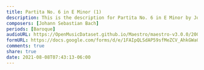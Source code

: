 ```yaml
---
title: Partita No. 6 in E Minor (1)
description: This is the description for Partita No. 6 in E Minor by Johann Sebastian Bach
composers: [Johann Sebastian Bach]
periods: [Baroque]
audioURL: https://OpenMusicDataset.github.io/Maestro/maestro-v3.0.0/2009/MIDI-Unprocessed_10_R1_2009_01-02_ORIG_MID--AUDIO_10_R1_2009_10_R1_2009_01_WAV.midi
formURL: https://docs.google.com/forms/d/e/1FAIpQLSdAP59sfMeZCV_AhkGWa0r7vfiHf8E1H-jTQhZyuezHIXJvng/viewform
comments: true
share: true
date: 2021-08-08T07:43:13-06:00
---
```

